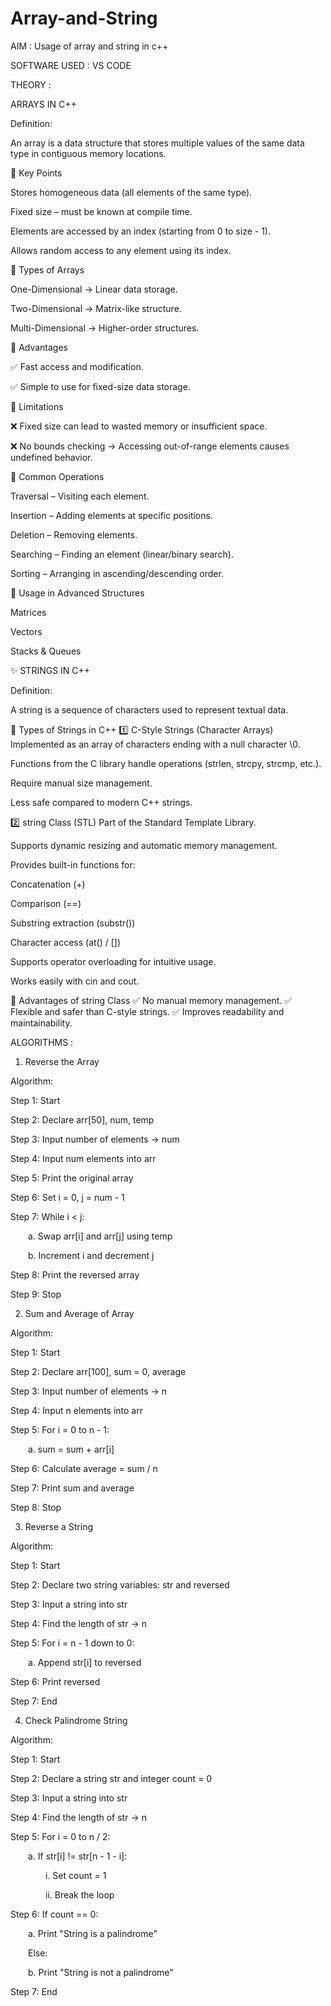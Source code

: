 # Array-and-String

AIM : Usage of array and string in c++

SOFTWARE USED : VS CODE

THEORY : 

ARRAYS IN C++

Definition:

An array is a data structure that stores multiple values of the same data type in contiguous memory locations.

🔹 Key Points

Stores homogeneous data (all elements of the same type).

Fixed size – must be known at compile time.

Elements are accessed by an index (starting from 0 to size - 1).

Allows random access to any element using its index.

🔹 Types of Arrays

One-Dimensional → Linear data storage.

Two-Dimensional → Matrix-like structure.

Multi-Dimensional → Higher-order structures.

🔹 Advantages

✅ Fast access and modification.

✅ Simple to use for fixed-size data storage.

🔹 Limitations

❌ Fixed size can lead to wasted memory or insufficient space.

❌ No bounds checking → Accessing out-of-range elements causes undefined behavior.

🔹 Common Operations

Traversal – Visiting each element.

Insertion – Adding elements at specific positions.

Deletion – Removing elements.

Searching – Finding an element (linear/binary search).

Sorting – Arranging in ascending/descending order.

🔹 Usage in Advanced Structures

Matrices

Vectors

Stacks & Queues

✨ STRINGS IN C++

Definition:

A string is a sequence of characters used to represent textual data.

🔹 Types of Strings in C++
1️⃣ C-Style Strings (Character Arrays)
Implemented as an array of characters ending with a null character \0.

Functions from the C library handle operations (strlen, strcpy, strcmp, etc.).

Require manual size management.

Less safe compared to modern C++ strings.

2️⃣ string Class (STL)
Part of the Standard Template Library.

Supports dynamic resizing and automatic memory management.

Provides built-in functions for:

Concatenation (+)

Comparison (==)

Substring extraction (substr())

Character access (at() / [])

Supports operator overloading for intuitive usage.

Works easily with cin and cout.

🔹 Advantages of string Class
✅ No manual memory management.
✅ Flexible and safer than C-style strings.
✅ Improves readability and maintainability.







ALGORITHMS : 

1. Reverse the Array
   
Algorithm:

Step 1: Start

Step 2: Declare arr[50], num, temp

Step 3: Input number of elements → num

Step 4: Input num elements into arr

Step 5: Print the original array

Step 6: Set i = 0, j = num - 1

Step 7: While i < j:

  a. Swap arr[i] and arr[j] using temp
  
  b. Increment i and decrement j
  
Step 8: Print the reversed array

Step 9: Stop



2. Sum and Average of Array
   
Algorithm:

Step 1: Start

Step 2: Declare arr[100], sum = 0, average

Step 3: Input number of elements → n

Step 4: Input n elements into arr

Step 5: For i = 0 to n - 1:

  a. sum = sum + arr[i]
  
Step 6: Calculate average = sum / n

Step 7: Print sum and average

Step 8: Stop



3. Reverse a String
   
Algorithm:

Step 1: Start

Step 2: Declare two string variables: str and reversed

Step 3: Input a string into str

Step 4: Find the length of str → n

Step 5: For i = n - 1 down to 0:

  a. Append str[i] to reversed
  
Step 6: Print reversed

Step 7: End




4. Check Palindrome String
   
Algorithm:

Step 1: Start

Step 2: Declare a string str and integer count = 0

Step 3: Input a string into str

Step 4: Find the length of str → n

Step 5: For i = 0 to n / 2:

  a. If str[i] != str[n - 1 - i]:
  
    i. Set count = 1
    
    ii. Break the loop
    
Step 6: If count == 0:

  a. Print "String is a palindrome"
  
  Else:
  
  b. Print "String is not a palindrome"
  
Step 7: End



